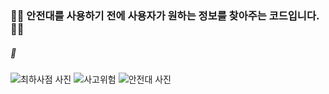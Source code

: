 ### 👷‍♀️ 안전대를 사용하기 전에 사용자가 원하는 정보를 찾아주는 코드입니다. 👷‍♀️
##### 🚨
![최하사점 사진](https://github.com/user-attachments/assets/569ac24b-0598-4d43-9357-c066a5bde97a)
![사고위험](https://github.com/user-attachments/assets/5eca26fd-e4f6-47ad-afa8-c58f4f1cf950)
![안전대 사진](https://github.com/user-attachments/assets/3ee04639-27ba-4bf0-91ba-83dd97b136ee)
